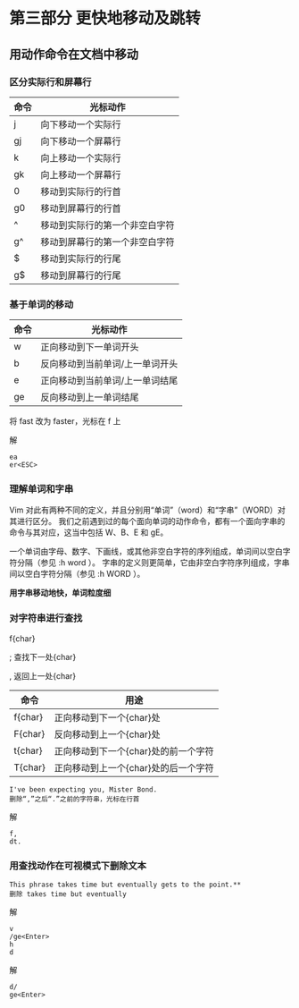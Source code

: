 # 第三部分 更快地移动及跳转

## 用动作命令在文档中移动

### 区分实际行和屏幕行

| 命令 | 光标动作                       |
| ---- | ------------------------------ |
| j    | 向下移动一个实际行             |
| gj   | 向下移动一个屏幕行             |
| k    | 向上移动一个实际行             |
| gk   | 向上移动一个屏幕行             |
| 0    | 移动到实际行的行首             |
| g0   | 移动到屏幕行的行首             |
| ^    | 移动到实际行的第一个非空白字符 |
| g^   | 移动到屏幕行的第一个非空白字符 |
| $    | 移动到实际行的行尾             |
| g$   | 移动到屏幕行的行尾             |

### 基于单词的移动

| 命令 | 光标动作                        |
| ---- | ------------------------------- |
| w    | 正向移动到下一单词开头          |
| b    | 反向移动到当前单词/上一单词开头 |
| e    | 正向移动到当前单词/上一单词结尾 |
| ge   | 反向移动到上一单词结尾          |

将 fast 改为 faster，光标在 f 上

解

```
ea
er<ESC>
```

### 理解单词和字串

Vim 对此有两种不同的定义，并且分别用“单词”（word）和“字串”（WORD）对其进行区分。
我们之前遇到过的每个面向单词的动作命令，都有一个面向字串的命令与其对应，这当中包括 W、B、E 和 gE。

一个单词由字母、数字、下画线，或其他非空白字符的序列组成，单词间以空白字符分隔（参见 :h word ）。
字串的定义则更简单，它由非空白字符序列组成，字串间以空白字符分隔（参见 :h WORD ）。

**用字串移动地快，单词粒度细**

### 对字符串进行查找

f{char}

; 查找下一处{char}

, 返回上一处{char}

| 命令    | 用途                                 |
| ------- | ------------------------------------ |
| f{char} | 正向移动到下一个{char}处             |
| F{char} | 反向移动到上一个{char}处             |
| t{char} | 正向移动到下一个{char}处的前一个字符 |
| T{char} | 正向移动到上一个{char}处的后一个字符 |

```
I've been expecting you, Mister Bond.
删除“,”之后“.”之前的字符串，光标在行首
```

解

```
f,
dt.
```

### 用查找动作在可视模式下删除文本

```
This phrase takes time but eventually gets to the point.**
删除 takes time but eventually
```

解

```
v
/ge<Enter>
h
d
```

解

```
d/
ge<Enter>
```
